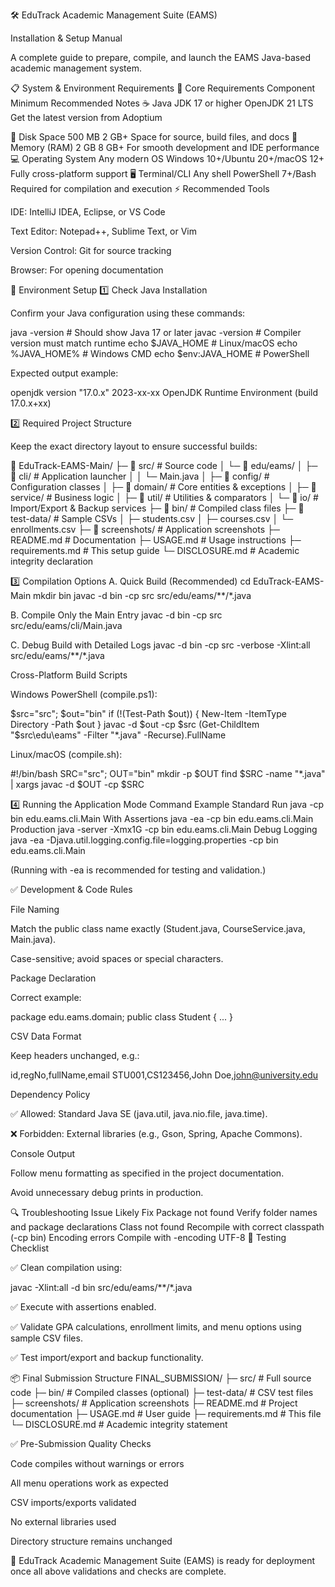🛠️ EduTrack Academic Management Suite (EAMS)

Installation & Setup Manual

A complete guide to prepare, compile, and launch the EAMS Java-based academic management system.

📋 System & Environment Requirements
🔑 Core Requirements
Component	Minimum	Recommended	Notes
☕ Java JDK	17 or higher	OpenJDK 21 LTS	Get the latest version from Adoptium

💾 Disk Space	500 MB	2 GB+	Space for source, build files, and docs
🧠 Memory (RAM)	2 GB	8 GB+	For smooth development and IDE performance
💻 Operating System	Any modern OS	Windows 10+/Ubuntu 20+/macOS 12+	Fully cross-platform support
🖥️ Terminal/CLI	Any shell	PowerShell 7+/Bash	Required for compilation and execution
⚡ Recommended Tools

IDE: IntelliJ IDEA, Eclipse, or VS Code

Text Editor: Notepad++, Sublime Text, or Vim

Version Control: Git for source tracking

Browser: For opening documentation

🚀 Environment Setup
1️⃣ Check Java Installation

Confirm your Java configuration using these commands:

java -version       # Should show Java 17 or later
javac -version      # Compiler version must match runtime
echo $JAVA_HOME      # Linux/macOS
echo %JAVA_HOME%     # Windows CMD
echo $env:JAVA_HOME  # PowerShell


Expected output example:

openjdk version "17.0.x" 2023-xx-xx
OpenJDK Runtime Environment (build 17.0.x+xx)

2️⃣ Required Project Structure

Keep the exact directory layout to ensure successful builds:

📁 EduTrack-EAMS-Main/
├─ 📂 src/                    # Source code
│  └─ 📂 edu/eams/
│     ├─ 📂 cli/               # Application launcher
│     │  └─ Main.java
│     ├─ 📂 config/            # Configuration classes
│     ├─ 📂 domain/            # Core entities & exceptions
│     ├─ 📂 service/           # Business logic
│     ├─ 📂 util/              # Utilities & comparators
│     └─ 📂 io/                # Import/Export & Backup services
├─ 📂 bin/                     # Compiled class files
├─ 📂 test-data/               # Sample CSVs
│  ├─ students.csv
│  ├─ courses.csv
│  └─ enrollments.csv
├─ 📂 screenshots/             # Application screenshots
├─ README.md                   # Documentation
├─ USAGE.md                    # Usage instructions
├─ requirements.md              # This setup guide
└─ DISCLOSURE.md               # Academic integrity declaration

3️⃣ Compilation Options
A. Quick Build (Recommended)
cd EduTrack-EAMS-Main
mkdir bin
javac -d bin -cp src src/edu/eams/**/*.java

B. Compile Only the Main Entry
javac -d bin -cp src src/edu/eams/cli/Main.java

C. Debug Build with Detailed Logs
javac -d bin -cp src -verbose -Xlint:all src/edu/eams/**/*.java

Cross-Platform Build Scripts

Windows PowerShell (compile.ps1):

$src="src"; $out="bin"
if (!(Test-Path $out)) { New-Item -ItemType Directory -Path $out }
javac -d $out -cp $src (Get-ChildItem "$src\edu\eams" -Filter "*.java" -Recurse).FullName


Linux/macOS (compile.sh):

#!/bin/bash
SRC="src"; OUT="bin"
mkdir -p $OUT
find $SRC -name "*.java" | xargs javac -d $OUT -cp $SRC

4️⃣ Running the Application
Mode	Command Example
Standard Run	java -cp bin edu.eams.cli.Main
With Assertions	java -ea -cp bin edu.eams.cli.Main
Production	java -server -Xmx1G -cp bin edu.eams.cli.Main
Debug Logging	java -ea -Djava.util.logging.config.file=logging.properties -cp bin edu.eams.cli.Main

(Running with -ea is recommended for testing and validation.)

✅ Development & Code Rules

File Naming

Match the public class name exactly (Student.java, CourseService.java, Main.java).

Case-sensitive; avoid spaces or special characters.

Package Declaration

Correct example:

package edu.eams.domain;
public class Student { ... }


CSV Data Format

Keep headers unchanged, e.g.:

id,regNo,fullName,email
STU001,CS123456,John Doe,john@university.edu


Dependency Policy

✅ Allowed: Standard Java SE (java.util, java.nio.file, java.time).

❌ Forbidden: External libraries (e.g., Gson, Spring, Apache Commons).

Console Output

Follow menu formatting as specified in the project documentation.

Avoid unnecessary debug prints in production.

🔍 Troubleshooting
Issue	Likely Fix
Package not found	Verify folder names and package declarations
Class not found	Recompile with correct classpath (-cp bin)
Encoding errors	Compile with -encoding UTF-8
🧪 Testing Checklist

✅ Clean compilation using:

javac -Xlint:all -d bin src/edu/eams/**/*.java


✅ Execute with assertions enabled.

✅ Validate GPA calculations, enrollment limits, and menu options using sample CSV files.

✅ Test import/export and backup functionality.

📦 Final Submission Structure
FINAL_SUBMISSION/
├─ src/              # Full source code
├─ bin/              # Compiled classes (optional)
├─ test-data/        # CSV test files
├─ screenshots/      # Application screenshots
├─ README.md         # Project documentation
├─ USAGE.md          # User guide
├─ requirements.md   # This file
└─ DISCLOSURE.md     # Academic integrity statement

✅ Pre-Submission Quality Checks

Code compiles without warnings or errors

All menu operations work as expected

CSV imports/exports validated

No external libraries used

Directory structure remains unchanged

🎯 EduTrack Academic Management Suite (EAMS) is ready for deployment once all above validations and checks are complete.
